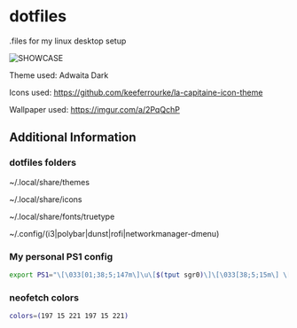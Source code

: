# dotfiles
.files for my linux desktop setup

![SHOWCASE](https://raw.githubusercontent.com/meeooww/dotfiles/master/showcase.png)

Theme used: Adwaita Dark

Icons used: https://github.com/keeferrourke/la-capitaine-icon-theme

Wallpaper used: https://imgur.com/a/2PqQchP

## Additional Information

### dotfiles folders

~/.local/share/themes

~/.local/share/icons

~/.local/share/fonts/truetype

~/.config/(i3|polybar|dunst|rofi|networkmanager-dmenu)

### My personal PS1 config

```bash
export PS1="\[\033[01;38;5;147m\]\u\[$(tput sgr0)\]\[\033[38;5;15m\] \[$(tput sgr0)\]\[\033[01;38;5;75m\]\w\[$(tput sgr0)\]\[\033[38;5;15m\] \[$(tput sgr0)\]\[\033[01;38;5;15m\]\\$\[$(tput sgr0)\]\[\033[38;5;15m\] \[$(tput sgr0)\]\[\033[01;38;5;75m\]"
```

### neofetch colors

```bash
colors=(197 15 221 197 15 221)
```
